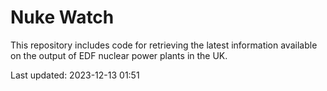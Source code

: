 # Nuke Watch

This repository includes code for retrieving the latest information available on the output of EDF nuclear power plants in the UK.

Last updated: 2023-12-13 01:51